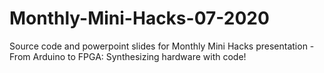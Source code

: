 # Monthly-Mini-Hacks-07-2020
Source code and powerpoint slides for Monthly Mini Hacks presentation - From Arduino to FPGA: Synthesizing hardware with code!
